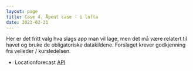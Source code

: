 ```yaml
---
layout: page
title: Case 4. Åpent case - i lufta
date: 2023-02-21
---
```


Her er det fritt valg hva slags app man vil lage, men det må være relatert
til havet og bruke de obligatoriske datakildene.
Forslaget krever godkjenning fra veileder / kursledelsen.




- Locationforecast [API](/general)

